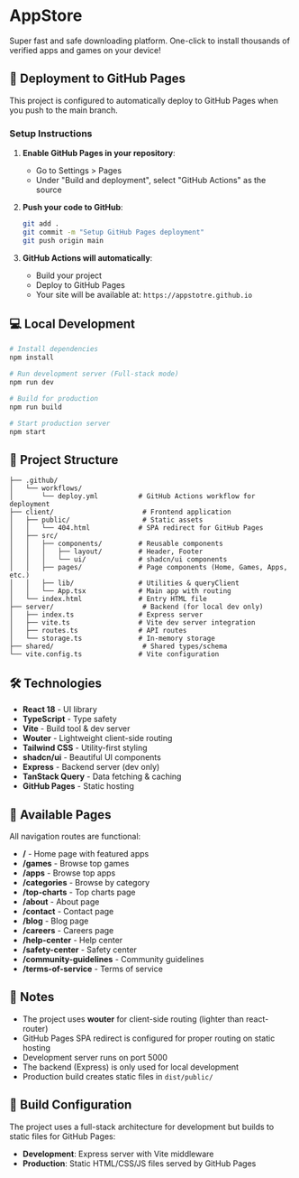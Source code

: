 # AppStore

Super fast and safe downloading platform. One-click to install thousands of verified apps and games on your device!

## 🚀 Deployment to GitHub Pages

This project is configured to automatically deploy to GitHub Pages when you push to the main branch.

### Setup Instructions

1. **Enable GitHub Pages in your repository**:
   - Go to Settings > Pages
   - Under "Build and deployment", select "GitHub Actions" as the source

2. **Push your code to GitHub**:
   ```bash
   git add .
   git commit -m "Setup GitHub Pages deployment"
   git push origin main
   ```

3. **GitHub Actions will automatically**:
   - Build your project
   - Deploy to GitHub Pages
   - Your site will be available at: `https://appstotre.github.io`

## 💻 Local Development

```bash
# Install dependencies
npm install

# Run development server (Full-stack mode)
npm run dev

# Build for production
npm run build

# Start production server
npm start
```

## 📁 Project Structure

```
├── .github/
│   └── workflows/
│       └── deploy.yml          # GitHub Actions workflow for deployment
├── client/                      # Frontend application
│   ├── public/                  # Static assets
│   │   └── 404.html            # SPA redirect for GitHub Pages
│   ├── src/
│   │   ├── components/         # Reusable components
│   │   │   ├── layout/         # Header, Footer
│   │   │   └── ui/             # shadcn/ui components
│   │   ├── pages/              # Page components (Home, Games, Apps, etc.)
│   │   ├── lib/                # Utilities & queryClient
│   │   └── App.tsx             # Main app with routing
│   └── index.html              # Entry HTML file
├── server/                      # Backend (for local dev only)
│   ├── index.ts                # Express server
│   ├── vite.ts                 # Vite dev server integration
│   ├── routes.ts               # API routes
│   └── storage.ts              # In-memory storage
├── shared/                      # Shared types/schema
└── vite.config.ts              # Vite configuration
```

## 🛠️ Technologies

- **React 18** - UI library
- **TypeScript** - Type safety
- **Vite** - Build tool & dev server
- **Wouter** - Lightweight client-side routing
- **Tailwind CSS** - Utility-first styling
- **shadcn/ui** - Beautiful UI components
- **Express** - Backend server (dev only)
- **TanStack Query** - Data fetching & caching
- **GitHub Pages** - Static hosting

## 🧭 Available Pages

All navigation routes are functional:

- **/** - Home page with featured apps
- **/games** - Browse top games
- **/apps** - Browse top apps
- **/categories** - Browse by category
- **/top-charts** - Top charts page
- **/about** - About page
- **/contact** - Contact page
- **/blog** - Blog page
- **/careers** - Careers page
- **/help-center** - Help center
- **/safety-center** - Safety center
- **/community-guidelines** - Community guidelines
- **/terms-of-service** - Terms of service

## 📝 Notes

- The project uses **wouter** for client-side routing (lighter than react-router)
- GitHub Pages SPA redirect is configured for proper routing on static hosting
- Development server runs on port 5000
- The backend (Express) is only used for local development
- Production build creates static files in `dist/public/`

## 🔧 Build Configuration

The project uses a full-stack architecture for development but builds to static files for GitHub Pages:

- **Development**: Express server with Vite middleware
- **Production**: Static HTML/CSS/JS files served by GitHub Pages
